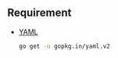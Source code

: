 Requirement
-----

* [YAML](https://github.com/go-yaml/yaml)

    ```bash
    go get -u gopkg.in/yaml.v2
    ```

